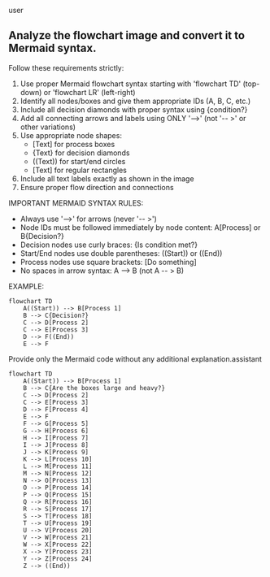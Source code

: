 user

## Analyze the flowchart image and convert it to Mermaid syntax.

Follow these requirements strictly:

1. Use proper Mermaid flowchart syntax starting with 'flowchart TD' (top-down) or 'flowchart LR' (left-right)
2. Identify all nodes/boxes and give them appropriate IDs (A, B, C, etc.)
3. Include all decision diamonds with proper syntax using {condition?}
4. Add all connecting arrows and labels using ONLY '-->' (not '-- >' or other variations)
5. Use appropriate node shapes:
   - [Text] for process boxes
   - {Text} for decision diamonds  
   - ((Text)) for start/end circles
   - [Text] for regular rectangles
6. Include all text labels exactly as shown in the image
7. Ensure proper flow direction and connections

IMPORTANT MERMAID SYNTAX RULES:
- Always use '-->' for arrows (never '-- >')
- Node IDs must be followed immediately by node content: A[Process] or B{Decision?}
- Decision nodes use curly braces: {Is condition met?}
- Start/End nodes use double parentheses: ((Start)) or ((End))
- Process nodes use square brackets: [Do something]
- No spaces in arrow syntax: A --> B (not A -- > B)

EXAMPLE:
```mermaid
flowchart TD
    A((Start)) --> B[Process 1]
    B --> C{Decision?}
    C --> D[Process 2]
    C --> E[Process 3]
    D --> F((End))
    E --> F
```

Provide only the Mermaid code without any additional explanation.assistant

```mermaid
flowchart TD
    A((Start)) --> B[Process 1]
    B --> C{Are the boxes large and heavy?}
    C --> D[Process 2]
    C --> E[Process 3]
    D --> F[Process 4]
    E --> F
    F --> G[Process 5]
    G --> H[Process 6]
    H --> I[Process 7]
    I --> J[Process 8]
    J --> K[Process 9]
    K --> L[Process 10]
    L --> M[Process 11]
    M --> N[Process 12]
    N --> O[Process 13]
    O --> P[Process 14]
    P --> Q[Process 15]
    Q --> R[Process 16]
    R --> S[Process 17]
    S --> T[Process 18]
    T --> U[Process 19]
    U --> V[Process 20]
    V --> W[Process 21]
    W --> X[Process 22]
    X --> Y[Process 23]
    Y --> Z[Process 24]
    Z --> ((End))
```